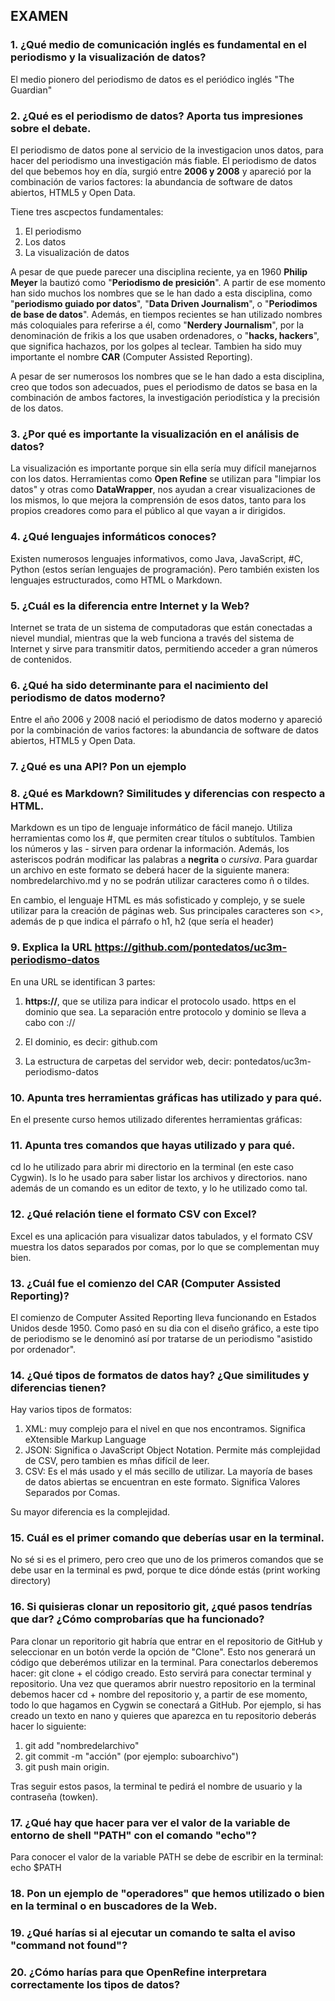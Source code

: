 ## EXAMEN

### 1. ¿Qué medio de comunicación inglés es fundamental en el periodismo y la visualización de datos?

El medio pionero del periodismo de datos es el periódico inglés "The Guardian"

### 2. ¿Qué es el periodismo de datos? Aporta tus impresiones sobre el debate.

El periodismo de datos pone al servicio de la investigacion unos datos, para hacer del periodismo una investigación más fiable.
El periodismo de datos del que bebemos hoy en día, surgió entre **2006 y 2008** y apareció por la combinación de varios factores: la abundancia de software de datos abiertos, HTML5 y Open Data.

Tiene tres ascpectos fundamentales:

1. El periodismo
2. Los datos
3. La visualización de datos

A pesar de que puede parecer una disciplina reciente, ya en 1960 **Philip Meyer** la bautizó como "**Periodismo de presición**". A partir de ese momento han sido muchos los nombres que se le han dado a esta disciplina, como "**periodismo guiado por datos**", "**Data Driven Journalism**", o "**Periodimos de base de datos**". Además, en tiempos recientes se han utilizado nombres más coloquiales para referirse a él, como "**Nerdery Journalism**", por la denominación de frikis a los que usaben ordenadores, o "**hacks, hackers**", que significa hachazos, por los golpes al teclear. Tambien ha sido muy importante el nombre **CAR** (Computer Assisted Reporting).

A pesar de ser numerosos los nombres que se le han dado a esta disciplina, creo que todos son adecuados, pues el periodismo de datos se basa en la combinación de ambos factores, la investigación periodística y la precisión de los datos. 

### 3. ¿Por qué es importante la visualización en el análisis de datos?

La visualización es importante porque sin ella sería muy difícil manejarnos con los datos. Herramientas como **Open Refine** se utilizan para "limpiar los datos" y otras como **DataWrapper**, nos ayudan a crear visualizaciones de los mismos, lo que mejora la comprensión de esos datos, tanto para los propios creadores como para el público al que vayan a ir dirigidos.

### 4. ¿Qué lenguajes informáticos conoces?

Existen numerosos lenguajes informativos, como Java, JavaScript, #C, Python (estos serían lenguajes de programación). Pero también existen los lenguajes estructurados, como HTML o Markdown. 

### 5. ¿Cuál es la diferencia entre Internet y la Web?

Internet se trata de un sistema de computadoras que están conectadas a nievel mundial, mientras que la web funciona a través del sistema de Internet y sirve para transmitir datos, permitiendo acceder a gran números de contenidos. 

### 6. ¿Qué ha sido determinante para el nacimiento del periodismo de datos moderno?

Entre el año 2006 y 2008 nació el periodismo de datos moderno y apareció por la combinación de varios factores: la abundancia de software de datos abiertos, HTML5 y Open Data.

### 7. ¿Qué es una API? Pon un ejemplo

### 8. ¿Qué es Markdown? Similitudes y diferencias con respecto a HTML.

Markdown es un tipo de lenguaje informático de fácil manejo. Utiliza herramientas como los #, que permiten crear títulos o subtítulos. Tambien los números y las - sirven para ordenar la información. Además, los asteriscos podrán modificar las palabras a **negrita** o *cursiva*. Para guardar un archivo en este formato se deberá hacer de la siguiente manera: nombredelarchivo.md y no se podrán utilizar caracteres como ñ o tildes.

En cambio, el lenguaje HTML es más sofisticado y complejo, y se suele utilizar para la creación de páginas web. Sus principales caracteres son <>, además de p que indica el párrafo o h1, h2 (que sería el header)

### 9. Explica la URL https://github.com/pontedatos/uc3m-periodismo-datos

En una URL se identifican 3 partes:

1. **https://**, que se utiliza para indicar el protocolo usado. https en el dominio
que sea. La separación entre protocolo y dominio se lleva a cabo con ://

2. El dominio, es decir: github.com

3. La estructura de carpetas del servidor web, decir: pontedatos/uc3m-periodismo-datos


### 10. Apunta tres herramientas gráficas has utilizado y para qué.

  En el presente curso hemos utilizado diferentes herramientas gráficas: 

### 11.  Apunta tres comandos que hayas utilizado y para qué.

cd lo he utilizado para abrir mi directorio en la terminal (en este caso Cygwin).
ls lo he usado para saber listar los archivos y directorios.
nano además de un comando es un editor de texto, y lo he utilizado como tal.

### 12. ¿Qué relación tiene el formato CSV con Excel?

Excel es una aplicación para visualizar datos tabulados, y el formato CSV muestra los datos separados por comas, por lo que se complementan muy bien.

### 13. ¿Cuál fue el comienzo del CAR (Computer Assisted Reporting)?
El comienzo de Computer Assited Reporting lleva funcionando en Estados Unidos desde 1950. Como pasó en su dia con el diseño gráfico, a este tipo de periodismo se le denominó así por tratarse de un periodismo "asistido por ordenador".

### 14. ¿Qué tipos de formatos de datos hay? ¿Que similitudes y diferencias tienen?

Hay varios tipos de formatos:

1. XML: muy complejo para el nivel en que nos encontramos. Significa eXtensible Markup Language
2. JSON: Significa o JavaScript Object Notation. Permite más complejidad de CSV, pero tambien es mñas difícil de leer. 
3. CSV: Es el más usado y el más secillo de utilizar. La mayoría de bases de datos abiertas se encuentran en este formato.  Significa Valores Separados por Comas.

Su mayor diferencia es la complejidad. 

### 15. Cuál es el primer comando que deberías usar en la terminal.

No sé si es el primero, pero creo que uno de los primeros comandos que se debe usar en la terminal es pwd, porque te dice dónde estás (print working directory)

### 16. Si quisieras clonar un repositorio git, ¿qué pasos tendrías que dar? ¿Cómo comprobarías que ha funcionado?

Para clonar un reporitorio git habría que entrar en el repositorio de GitHub y seleccionar en un botón verde la opción de "Clone". Esto nos generará un código que deberémos utilizar en la terminal. Para conectarlos deberemos hacer: git clone + el código creado. Esto servirá para conectar terminal y repositorio. Una vez que queramos abrir nuestro repositorio en la terminal debemos hacer cd + nombre del repositorio y, a partir de ese momento, todo lo que hagamos en Cygwin se conectará a GitHub. Por ejemplo, si has creado un texto en nano y quieres que aparezca en tu repositorio deberás hacer lo siguiente:

1. git add "nombredelarchivo"
2. git commit -m "acción" (por ejemplo: suboarchivo")
3. git push main origin.

Tras seguir estos pasos, la terminal te pedirá el nombre de usuario y la contraseña (towken).

### 17. ¿Qué hay que hacer para ver el valor de la variable de entorno de shell "PATH" con el comando "echo"?

Para conocer el valor de la variable PATH se debe de escribir en la terminal: echo $PATH

### 18. Pon un ejemplo de "operadores" que hemos utilizado o bien en la terminal o en buscadores de la Web.

### 19. ¿Qué harías si al ejecutar un comando te salta el aviso "command not found"?

### 20. ¿Cómo harías para que OpenRefine interpretara correctamente los tipos de datos?


